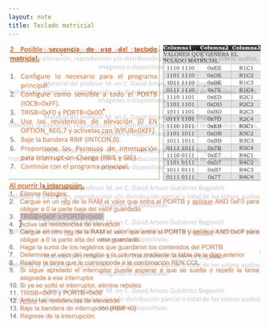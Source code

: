 ```yaml
---
layout: note
title: Teclado matricial
---
```


![a2487fbe8de1deb4891a6aca3f7870fa.png](../../../../img/2eb034419db14b5e831d992ded2cbc1d.png)
![f6193659efe6865b3a1b9dbfebe56bbc.png](../../../../img/ec95817ac87b4bccb2b9024ad16396be.png)